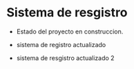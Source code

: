 <h1> Sistema de resgistro </h1>

- Estado del proyecto en construccion.

- sistema de registro actualizado

- sistema de resgistro actualizado 2
